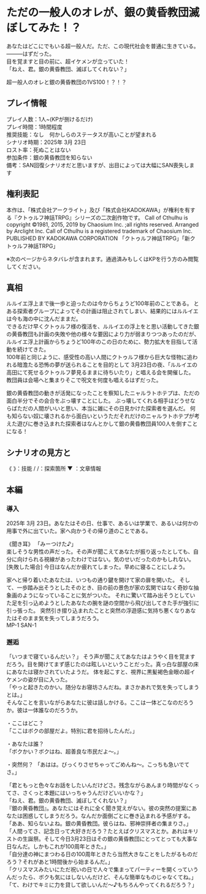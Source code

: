# ただの一般人のオレが、銀の黄昏教団滅ぼしてみた！？

あなたはどこにでもいる超一般人だ。ただ、この現代社会を普通に生きている。  
———はずだった。  
目を覚ますと目の前に、超イケメンが立っていた！  
「ねえ、君。銀の黄昏教団、滅ぼしてくれない？」  

超一般人のオレと銀の黄昏教団の1VS100！？！？  

## プレイ情報
プレイ人数：1人~(KPが捌けるだけ)  
プレイ時間：1時間程度  
推奨技能：なし　何かしらのステータスが高いことが望まれる  
シナリオ時期：2025年 3月 23日  
ロスト率：死ぬことはない  
参加条件：銀の黄昏教団を知らない  
備考：SAN回復シナリオだと思いますが、出目によっては大幅にSAN喪失します  

## 権利表記
本作は、「株式会社アークライト」及び「株式会社KADOKAWA」が権利を有する『クトゥルフ神話TRPG』シリーズの二次創作物です。
Call of Cthulhu is copyright ©1981, 2015, 2019 by Chaosium Inc. ;all rights reserved. Arranged by Arclight Inc.
Call of Cthulhu is a registered trademark of Chaosium Inc.
PUBLISHED BY KADOKAWA CORPORATION 「クトゥルフ神話TRPG」「新クトゥルフ神話TRPG」

※次のページからネタバレが含まれます。通過済みもしくはKPを行う方のみ閲覧してください。

## 真相
ルルイエ浮上まで後一歩と迫ったのは今からちょうど100年前のことである。
とある探索者グループによってその計画は阻止されてしまい、結果的にはルルイエは今も海の中に沈んだままだ。  
できるだけ早くクトゥルフ様の復活を、ルルイエの浮上をと思い活動してきた銀の黄昏教団も計画の失敗や他の様々な要因により力が弱まりつつあったのだが、
ルルイエ浮上計画からちょうど100年のこの日のために、勢力拡大を目指して活動を続けてきた。  
100年前と同じように、感受性の高い人間にクトゥルフ様から巨大な怪物に追われる暗澹たる恐怖の夢が送られることを目的として
3月23日の夜、「ルルイエの高田にて死せるクトゥルフ夢見るままに待ちいたり」と唱える会を開催した。  
教団員は会場へと集まりそこで呪文を何度も唱えるはずだった。  

銀の黄昏教団の動きが活発になったことを察知したニャルラトホテプは、ただの面白半分でその会合をぶっ壊すことにした。
ぶっ壊してくれる相手はどうせならばただの人間がいいと思い、本当に雑にその日見かけた探索者を選んだ。
何も知らない奴に壊されるから面白いというただそれだけのニャルラトホテプが考えた遊びに巻き込まれた探索者はなんとかして銀の黄昏教団員100人を倒すことになる！

## シナリオの見方と
《 》：技能
/ /：探索箇所
▼ ：文章情報

## 本編
### 導入
2025年 3月 23日。あなたはその日、仕事で、あるいは学業で、あるいは何かの用事で外に出ていた。家へ向かうその帰り道のことである。  

《聞き耳》
「みーつけた♪」  
楽しそうな男性の声だった。その声が聞こえてあなたが振り返ったとしても、自分に向けられる視線があったわけではない。気のせいだったのかもしれない。  
[失敗した場合]
今日はなんだか疲れてしまった。早めに寝ることにしよう。  

家へと帰り着いたあなたは、いつもの通り鍵を開けて家の扉を開いた。
そして、一歩踏み出そうとしたそのとき、目の前の景色が家の玄関ではなく奇妙な抽象画のようになっていることに気がついた。
それに驚いて踏み出そうとしていた足を引っ込めようとしたあなたの腕を謎の空間から飛び出してきた手が強引に引っ張った。
突然引き摺り込まれたことと突然の浮遊感に気持ち悪くなりあなたはそのまま気を失ってしまうだろう。  
MP-1 SAN-1  

### 邂逅
「いつまで寝ているんだい？」
そう声が聞こえてあなたはようやく目を覚ますだろう。目を開けてまず感じたのは眩しいということだった。真っ白な部屋の床にあなたは寝かされていたようだ。
体を起こすと、視界に黒髪褐色金眼の超イケメンの姿が目に入った。  
「やっと起きたのかい。随分なお寝坊さんだね。まさかあれで気を失ってしまうとは。」  
そんなことを言いながらあなたに彼は話しかける。ここは一体どこなのだろうか。彼は一体誰なのだろうか。  
 
・ここはどこ？  
「ここはボクの部屋だよ。特別に君を招待したんだ。」  

・あなたは誰？  
「ボクかい？ボクはね、超善良な市民だよ〜。」

・突然何？
「あはは。びっくりさせちゃってごめんね〜。こっちも急いでてさ。」

「君ともっと色々なお話をしたいんだけどさ。残念ながらあんまり時間がなくってさ、さくっと本題にはいっちゃうんだけどいいかな？」  
「ねえ、君。銀の黄昏教団、滅ぼしてくれない？」  
『銀の黄昏教団』。あなたにはそれに全く聞き覚えがない。彼の突然の提案にあなたは困惑してしまうだろう。なんだか面倒ごとに巻き込まれる予感がする。  
「ああ、知らないよね。銀の黄昏教団。彼らはね、邪神崇拝者の集まりさ。」  
「人間ってさ、記念日って大好きだろう？たとえばクリスマスとか。あれはキリストの生誕祭。そして今日3月23日はその銀の黄昏教団にとってとっても大事な日なんだ。しかもこれが100周年ときた。」  
「自分達の神にまつわる日の100周年ときたら当然大きなことをしたがるものだろう？それがあと1時間後から始まるんだ。」  
「クリスマスみたいにただ祝いの日で人々で集まってパーティーを開くっていうんだったら、ボクも気にはしないんだけど、そんな簡単なものじゃなくてね。」  
「て、わけでキミに力を貸して欲しいんだ〜♪もちろんやってくれるだろう？」

